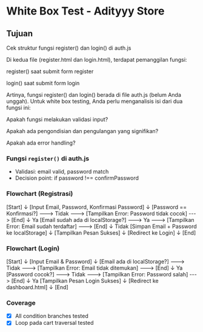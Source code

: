 # White Box Test - Adityyy Store

## Tujuan
Cek struktur fungsi register() dan login() di auth.js

Di kedua file (register.html dan login.html), terdapat pemanggilan fungsi:

register() saat submit form register

login() saat submit form login


Artinya, fungsi register() dan login() berada di file auth.js (belum Anda unggah).
Untuk white box testing, Anda perlu menganalisis isi dari dua fungsi ini:

Apakah fungsi melakukan validasi input?

Apakah ada pengondisian dan pengulangan yang signifikan?

Apakah ada error handling?

### Fungsi `register()` di auth.js
- Validasi: email valid, password match
- Decision point: if password !== confirmPassword

### Flowchart (Registrasi)
[Start]
   ↓
[Input Email, Password, Konfirmasi Password]
   ↓
[Password == Konfirmasi?] ---> Tidak ---> [Tampilkan Error: Password tidak cocok] ---> [End]
   ↓ Ya
[Email sudah ada di localStorage?] ---> Ya ---> [Tampilkan Error: Email sudah terdaftar] ---> [End]
   ↓ Tidak
[Simpan Email + Password ke localStorage]
   ↓
[Tampilkan Pesan Sukses]
   ↓
[Redirect ke Login]
   ↓
[End]
### Flowchart (Login)
[Start]
   ↓
[Input Email & Password]
   ↓
[Email ada di localStorage?] ---> Tidak ---> [Tampilkan Error: Email tidak ditemukan] ---> [End]
   ↓ Ya
[Password cocok?] ---> Tidak ---> [Tampilkan Error: Password salah] ---> [End]
   ↓ Ya
[Tampilkan Pesan Login Sukses]
   ↓
[Redirect ke dashboard.html]
   ↓
[End]

### Coverage
- [x] All condition branches tested
- [x] Loop pada cart traversal tested

